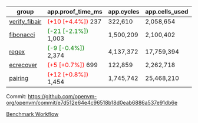 | group | app.proof_time_ms | app.cycles | app.cells_used | leaf.proof_time_ms | leaf.cycles | leaf.cells_used |
| -- | -- | -- | -- | -- | -- | -- |
| [verify_fibair](https://github.com/openvm-org/openvm/blob/benchmark-results/benchmarks-pr/2153/verify_fibair-e7d512e64e4c96518b18d0eab6886a537e91db6e.md) |<span style='color: red'>(+10 [+4.4%])</span> 237 |  322,610 |  2,058,654 |- | - | - |
| [fibonacci](https://github.com/openvm-org/openvm/blob/benchmark-results/benchmarks-pr/2153/fibonacci-e7d512e64e4c96518b18d0eab6886a537e91db6e.md) |<span style='color: green'>(-21 [-2.1%])</span> 1,003 |  1,500,209 |  2,100,402 |- | - | - |
| [regex](https://github.com/openvm-org/openvm/blob/benchmark-results/benchmarks-pr/2153/regex-e7d512e64e4c96518b18d0eab6886a537e91db6e.md) |<span style='color: green'>(-9 [-0.4%])</span> 2,374 |  4,137,372 |  17,759,394 |- | - | - |
| [ecrecover](https://github.com/openvm-org/openvm/blob/benchmark-results/benchmarks-pr/2153/ecrecover-e7d512e64e4c96518b18d0eab6886a537e91db6e.md) |<span style='color: red'>(+5 [+0.7%])</span> 699 |  122,859 |  2,262,718 |- | - | - |
| [pairing](https://github.com/openvm-org/openvm/blob/benchmark-results/benchmarks-pr/2153/pairing-e7d512e64e4c96518b18d0eab6886a537e91db6e.md) |<span style='color: red'>(+12 [+0.8%])</span> 1,454 |  1,745,742 |  25,468,210 |- | - | - |


Commit: https://github.com/openvm-org/openvm/commit/e7d512e64e4c96518b18d0eab6886a537e91db6e

[Benchmark Workflow](https://github.com/openvm-org/openvm/actions/runs/18237274655)
